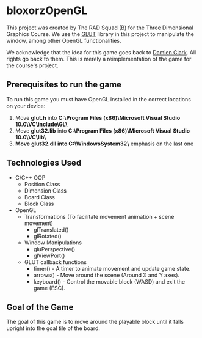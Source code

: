 # bloxorzOpenGL
This project was created by The RAD Squad (B) for the Three Dimensional Graphics Course. We use the [GLUT](https://en.wikipedia.org/wiki/OpenGL_Utility_Toolkit) library in this project to manipulate the window, among other OpenGL functionalities.

We acknowledge that the idea for this game goes back to [Damien Clark](https://damienclarke.me/#bloxorz). All rights go back to them. This is merely a reimplementation of the game for the course's project.

## Prerequisites to run the game
To run this game you must have OpenGL installed in the correct locations on your device:
1.  Move  **glut.h** into  **C:\Program Files (x86)\Microsoft Visual Studio 10.0\VC\include\GL\\**
2.  Move  **glut32.lib**  into  **C:\Program Files (x86)\Microsoft Visual Studio 10.0\VC\lib\\**
3.  **Move  glut32.dll into  C:\WindowsSystem32\\**
emphasis on the last one

## Technologies Used

 - C/C++ OOP
	 - Position Class
	 - Dimension Class
	 - Board Class
	 - Block Class
 - OpenGL 
	 - Transformations (To facilitate movement animation + scene movement)
		 - glTranslated()
		 - glRotated()
	 - Window Manipulations
		 - gluPerspective()
		 - glViewPort()
	 - GLUT callback functions
		 - timer() - A timer to animate movement and update game state.
		 - arrows() - Move around the scene (Around X and Y axes).
		 - keyboard() - Control the movable block (WASD) and exit the game (ESC).

## Goal of the Game
The goal of this game is to move around the playable block until it falls upright into the goal tile of the board.